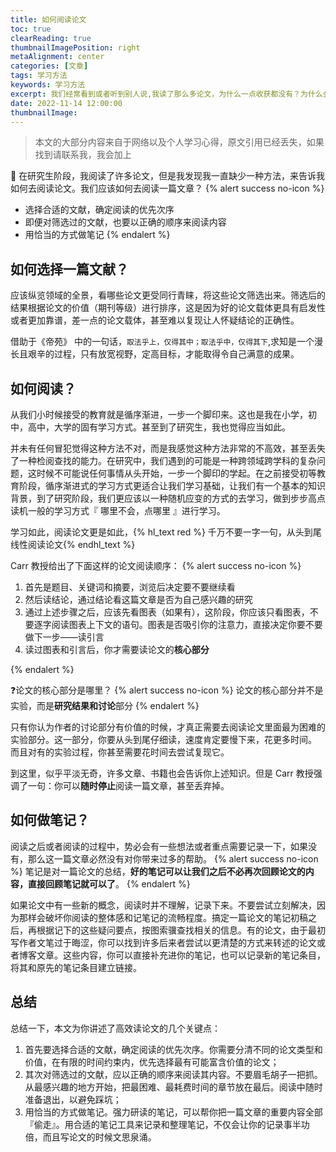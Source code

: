```yaml
---
title: 如何阅读论文
toc: true
clearReading: true
thumbnailImagePosition: right
metaAlignment: center
categories: [文章]
tags: 学习方法
keywords: 学习方法
excerpt: 我们经常看到或者听到别人说,我读了那么多论文，为什么一点收获都没有？为什么会这样？
date: 2022-11-14 12:00:00
thumbnailImage:
---
```


<!--toc-->

> 本文的大部分内容来自于网络以及个人学习心得，原文引用已经丢失，如果找到请联系我，我会加上

:thinking: 在研究生阶段，我阅读了许多论文，但是我发现我一直缺少一种方法，来告诉我如何去阅读论文。我们应该如何去阅读一篇文章？
{% alert success no-icon %}
- 选择合适的文献，确定阅读的优先次序
- 即便对筛选过的文献，也要以正确的顺序来阅读内容
- 用恰当的方式做笔记
{% endalert %}

## 如何选择一篇文献？

应该纵览领域的全景，看哪些论文更受同行青睐，将这些论文筛选出来。筛选后的结果根据论文的价值（期刊等级）进行排序，这是因为好的论文载体更具有启发性或者更加靠谱，差一点的论文载体，甚至难以复现让人怀疑结论的正确性。

借助于《帝苑》 中的一句话，`取法乎上，仅得其中；取法乎中，仅得其下`,求知是一个漫长且艰辛的过程，只有放宽视野，定高目标，才能取得令自己满意的成果。

## 如何阅读？

从我们小时候接受的教育就是循序渐进，一步一个脚印来。这也是我在小学，初中，高中，大学的固有学习方式。甚至到了研究生，我也觉得应当如此。

并未有任何冒犯觉得这种方法不对，而是我感觉这种方法非常的不高效，甚至丢失了一种检阅查找的能力。在研究中，我们遇到的可能是一种跨领域跨学科的复杂问题，这时候不可能说任何事情从头开始，一步一个脚印的学起。在之前接受初等教育阶段，循序渐进式的学习方式更适合让我们学习基础，让我们有一个基本的知识背景，到了研究阶段，我们更应该以一种随机应变的方式的去学习，做到步步高点读机一般的学习方式『 哪里不会，点哪里 』进行学习。

学习如此，阅读论文更是如此，{% hl_text red %} 千万不要一字一句，从头到尾线性阅读论文{% endhl_text %}

Carr 教授给出了下面这样的论文阅读顺序：
{% alert success no-icon %}

1. 首先是题目、关键词和摘要，浏览后决定要不要继续看
2. 然后读结论，通过结论看这篇文章是否为自己感兴趣的研究
3. 通过上述步骤之后，应该先看图表（如果有），这阶段，你应该只看图表，不要逐字阅读图表上下文的语句。图表是否吸引你的注意力，直接决定你要不要做下一步——读引言
4. 读过图表和引言后，你才需要读论文的**核心部分**

{% endalert %}

:question:论文的核心部分是哪里？
{% alert success no-icon %}
论文的核心部分并不是实验，而是**研究结果和讨论**部分
{% endalert %}

只有你认为作者的讨论部分有价值的时候，才真正需要去阅读论文里面最为困难的实验部分。这一部分，你要从头到尾仔细读，速度肯定要慢下来，花更多时间。 而且对有的实验过程，你甚至需要花时间去尝试复现它。

到这里，似乎平淡无奇，许多文章、书籍也会告诉你上述知识。但是 Carr 教授强调了一句：你可以**随时停止**阅读一篇文章，甚至丢弃掉。

## 如何做笔记？
阅读之后或者阅读的过程中，势必会有一些想法或者重点需要记录一下，如果没有，那么这一篇文章必然没有对你带来过多的帮助。
{% alert success no-icon %}
笔记是对一篇论文的总结，**好的笔记可以让我们之后不必再次回顾论文的内容，直接回顾笔记就可以了**。
{% endalert %}

如果论文中有一些新的概念，阅读时并不理解，记录下来。不要尝试立刻解决，因为那样会破坏你阅读的整体感和记笔记的流畅程度。搞定一篇论文的笔记初稿之后，再根据记下的这些疑问要点，按图索骥查找相关的信息。有的论文，由于最初写作者文笔过于晦涩，你可以找到许多后来者尝试以更清楚的方式来转述的论文或者博客文章。这些内容，你可以直接补充进你的笔记，也可以记录新的笔记条目，将其和原先的笔记条目建立链接。
## 总结
总结一下，本文为你讲述了高效读论文的几个关键点：
1. 首先要选择合适的文献，确定阅读的优先次序。你需要分清不同的论文类型和价值，在有限的时间约束内，优先选择最有可能富含价值的论文；
2. 其次对筛选过的文献，应以正确的顺序来阅读其内容。不要眉毛胡子一把抓。从最感兴趣的地方开始，把最困难、最耗费时间的章节放在最后。阅读中随时准备退出，以避免踩坑；
3. 用恰当的方式做笔记。强力研读的笔记，可以帮你把一篇文章的重要内容全部『偷走』。用合适的笔记工具来记录和整理笔记，不仅会让你的记录事半功倍，而且写论文的时候文思泉涌。